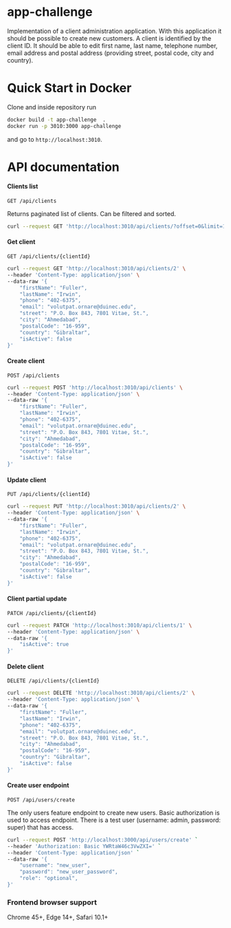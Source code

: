 # app-challenge
Implementation of a client administration application. With this application it should be possible to create new customers. A client is identified by the client ID. It should be able to edit first name, last name, telephone number, email address and postal address (providing street, postal code, city and country).

# Quick Start in Docker

Clone and inside repository run 
```bash
docker build -t app-challenge  .
docker run -p 3010:3000 app-challenge
```

and go to `http://localhost:3010`.

# API documentation

#### Clients list
```
GET /api/clients
```
Returns paginated list of clients. Can be filtered and sorted.
```bash
curl --request GET 'http://localhost:3010/api/clients/?offset=0&limit=100&sort=lastName&firstName=Cairo'
```

#### Get client
```
GET /api/clients/{clientId}
```

```bash
curl --request GET 'http://localhost:3010/api/clients/2' \
--header 'Content-Type: application/json' \
--data-raw '{
    "firstName": "Fuller",
    "lastName": "Irwin",
    "phone": "402-6375",
    "email": "volutpat.ornare@duinec.edu",
    "street": "P.O. Box 843, 7801 Vitae, St.",
    "city": "Ahmedabad",
    "postalCode": "16-959",
    "country": "Gibraltar",
    "isActive": false
}'
```

#### Create client
```
POST /api/clients
```

```bash
curl --request POST 'http://localhost:3010/api/clients' \
--header 'Content-Type: application/json' \
--data-raw '{
    "firstName": "Fuller",
    "lastName": "Irwin",
    "phone": "402-6375",
    "email": "volutpat.ornare@duinec.edu",
    "street": "P.O. Box 843, 7801 Vitae, St.",
    "city": "Ahmedabad",
    "postalCode": "16-959",
    "country": "Gibraltar",
    "isActive": false
}'
```

#### Update client  
```
PUT /api/clients/{clientId}
```

```bash
curl --request PUT 'http://localhost:3010/api/clients/2' \
--header 'Content-Type: application/json' \
--data-raw '{
    "firstName": "Fuller",
    "lastName": "Irwin",
    "phone": "402-6375",
    "email": "volutpat.ornare@duinec.edu",
    "street": "P.O. Box 843, 7801 Vitae, St.",
    "city": "Ahmedabad",
    "postalCode": "16-959",
    "country": "Gibraltar",
    "isActive": false
}'
```


#### Client partial update  
```
PATCH /api/clients/{clientId}
```

```bash
curl --request PATCH 'http://localhost:3010/api/clients/1' \
--header 'Content-Type: application/json' \
--data-raw '{
    "isActive": true
}'
```

#### Delete client 
```
DELETE /api/clients/{clientId}
```

```bash
curl --request DELETE 'http://localhost:3010/api/clients/2' \
--header 'Content-Type: application/json' \
--data-raw '{
    "firstName": "Fuller",
    "lastName": "Irwin",
    "phone": "402-6375",
    "email": "volutpat.ornare@duinec.edu",
    "street": "P.O. Box 843, 7801 Vitae, St.",
    "city": "Ahmedabad",
    "postalCode": "16-959",
    "country": "Gibraltar",
    "isActive": false
}'
```


#### Create user endpoint

```
POST /api/users/create
```
The only users feature endpoint to create new users. Basic authorization is used to access endpoint.
There is a test user (username: admin, password: super) that has access.

```bash
curl --request POST 'http://localhost:3000/api/users/create' `
--header 'Authorization: Basic YWRtaW46c3VwZXI=' `
--header 'Content-Type: application/json' `
--data-raw '{
    "username": "new_user",
    "password": "new_user_password",
    "role": "optional",
}'
```

### Frontend browser support
Chrome 45+, Edge 14+, Safari 10.1+

